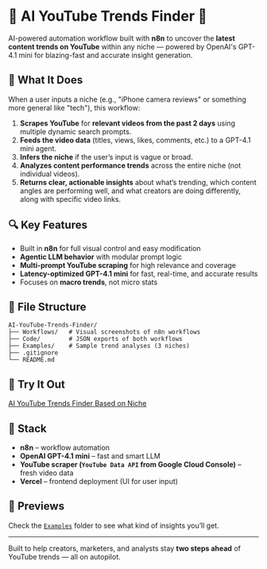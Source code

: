# 🧠 AI YouTube Trends Finder 🎥

AI-powered automation workflow built with **n8n** to uncover the **latest content trends on YouTube** within any niche — powered by OpenAI's GPT-4.1 mini for blazing-fast and accurate insight generation.

## 🚀 What It Does

When a user inputs a niche (e.g., "iPhone camera reviews" or something more general like "tech"), this workflow:

1. **Scrapes YouTube** for **relevant videos from the past 2 days** using multiple dynamic search prompts.
2. **Feeds the video data** (titles, views, likes, comments, etc.) to a GPT-4.1 mini agent.
3. **Infers the niche** if the user’s input is vague or broad.
4. **Analyzes content performance trends** across the entire niche (not individual videos).
5. **Returns clear, actionable insights** about what’s trending, which content angles are performing well, and what creators are doing differently, along with specific video links.

## 🔍 Key Features

- Built in **n8n** for full visual control and easy modification
- **Agentic LLM behavior** with modular prompt logic
- **Multi-prompt YouTube scraping** for high relevance and coverage
- **Latency-optimized GPT-4.1 mini** for fast, real-time, and accurate results
- Focuses on **macro trends**, not micro stats

## 📁 File Structure

```
AI-YouTube-Trends-Finder/
├── Workflows/   # Visual screenshots of n8n workflows
├── Code/        # JSON exports of both workflows
├── Examples/    # Sample trend analyses (3 niches)
├── .gitignore
└── README.md
```

## 🧪 Try It Out

[AI YouTube Trends Finder Based on Niche](https://shopos-youtube-trends-finder.vercel.app)

## 🤖 Stack

- **n8n** – workflow automation
- **OpenAI GPT-4.1 mini** – fast and smart LLM
- **YouTube scraper (`YouTube Data API` from Google Cloud Console)** – fresh video data
- **Vercel** – frontend deployment (UI for user input)

## 📸 Previews

Check the [`Examples`](./Examples) folder to see what kind of insights you’ll get.

---

Built to help creators, marketers, and analysts stay **two steps ahead** of YouTube trends — all on autopilot.